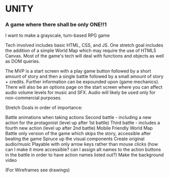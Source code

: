 # UNITY
### A game where there shall be only ONE!!1

I want to make a grayscale, turn-based RPG game

Tech involved includes basic HTML, CSS, and JS.  One stretch goal includes the addition of a simple World Map which may require the use of HTML5 Canvas.  Most of the game's tech will deal with functions and objects as well as DOM queries.

The MVP is a start screen with a play game button followed by a short amount of story and then a single battle followed by a small amount of story + credits.
Further information can be expounded upon (game mechanics).
There will also be an options page on the start screen where you can affect audio volume levels for music and SFX. Audio will likely be used only for non-commercial purposes.

Stretch Goals in order of importance:

Battle animations when taking actions
Second battle - including a new action for the protagonist (level up after 1st battle)
Third battle - includes a fourth new action (level up after 2nd battle)
Mobile Friendly
World Map
Battle only version of the game which skips the story, accessible after beating the game
Spruce up the visual components
Create original audio/music
Playable with only arrow keys rather than mouse clicks (how can I make it more accessible? can I assign alt names to the action buttons in the battle in order to have action names listed out?)
Make the background video

(For Wireframes see drawings)